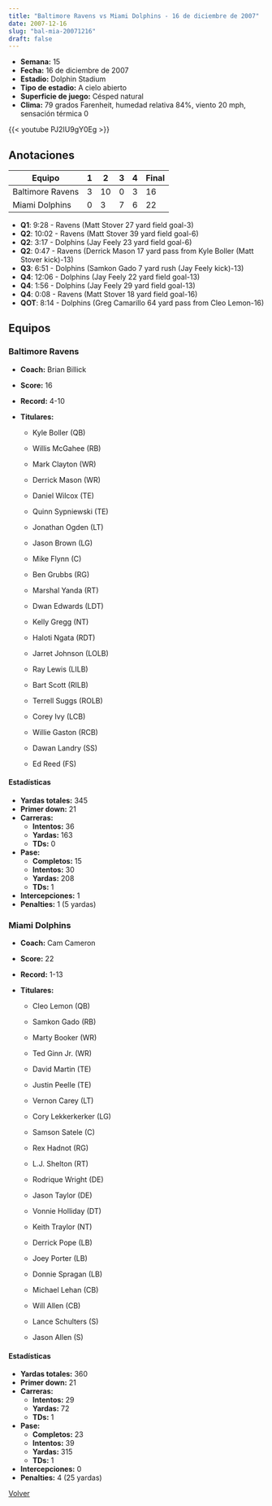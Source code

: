 ```yaml
---
title: "Baltimore Ravens vs Miami Dolphins - 16 de diciembre de 2007"
date: 2007-12-16
slug: "bal-mia-20071216"
draft: false
---
```


- **Semana:** 15
- **Fecha:** 16 de diciembre de 2007
- **Estadio:** Dolphin Stadium
- **Tipo de estadio:** A cielo abierto
- **Superficie de juego:** Césped natural
- **Clima:** 79 grados Farenheit, humedad relativa 84%, viento 20 mph, sensación térmica 0


{{< youtube PJ2IU9gY0Eg >}}


## Anotaciones
| Equipo | 1 | 2 | 3 | 4 | Final |
|--------|---|---|---|---|-------|
| Baltimore Ravens  | 3 | 10 | 0 | 3  | 16 |
| Miami Dolphins  | 0 | 3 | 7 | 6  | 22 |
- **Q1**: 9:28 - Ravens (Matt Stover 27 yard field goal-3)
- **Q2**: 10:02 - Ravens (Matt Stover 39 yard field goal-6)
- **Q2**: 3:17 - Dolphins (Jay Feely 23 yard field goal-6)
- **Q2**: 0:47 - Ravens (Derrick Mason 17 yard pass from Kyle Boller (Matt Stover kick)-13)
- **Q3**: 6:51 - Dolphins (Samkon Gado 7 yard rush (Jay Feely kick)-13)
- **Q4**: 12:06 - Dolphins (Jay Feely 22 yard field goal-13)
- **Q4**: 1:56 - Dolphins (Jay Feely 29 yard field goal-13)
- **Q4**: 0:08 - Ravens (Matt Stover 18 yard field goal-16)
- **QOT**: 8:14 - Dolphins (Greg Camarillo 64 yard pass from Cleo Lemon-16)


## Equipos


### Baltimore Ravens
* **Coach:** Brian Billick
* **Score:** 16
* **Record:** 4-10
* **Titulares:** 

  * Kyle Boller (QB) 

  * Willis McGahee (RB) 

  * Mark Clayton (WR) 

  * Derrick Mason (WR) 

  * Daniel Wilcox (TE) 

  * Quinn Sypniewski (TE) 

  * Jonathan Ogden (LT) 

  * Jason Brown (LG) 

  * Mike Flynn (C) 

  * Ben Grubbs (RG) 

  * Marshal Yanda (RT) 

  * Dwan Edwards (LDT) 

  * Kelly Gregg (NT) 

  * Haloti Ngata (RDT) 

  * Jarret Johnson (LOLB) 

  * Ray Lewis (LILB) 

  * Bart Scott (RILB) 

  * Terrell Suggs (ROLB) 

  * Corey Ivy (LCB) 

  * Willie Gaston (RCB) 

  * Dawan Landry (SS) 

  * Ed Reed (FS) 

#### Estadísticas
* **Yardas totales:** 345
* **Primer down:** 21
* **Carreras:**
  * **Intentos:** 36
  * **Yardas:** 163
  * **TDs:** 0
* **Pase:**
  * **Completos:** 15
  * **Intentos:** 30
  * **Yardas:** 208
  * **TDs:** 1
* **Intercepciones:** 1
* **Penalties:** 1 (5 yardas)

### Miami Dolphins
* **Coach:** Cam Cameron
* **Score:** 22
* **Record:** 1-13
* **Titulares:** 

  * Cleo Lemon (QB) 

  * Samkon Gado (RB) 

  * Marty Booker (WR) 

  * Ted Ginn Jr. (WR) 

  * David Martin (TE) 

  * Justin Peelle (TE) 

  * Vernon Carey (LT) 

  * Cory Lekkerkerker (LG) 

  * Samson Satele (C) 

  * Rex Hadnot (RG) 

  * L.J. Shelton (RT) 

  * Rodrique Wright (DE) 

  * Jason Taylor (DE) 

  * Vonnie Holliday (DT) 

  * Keith Traylor (NT) 

  * Derrick Pope (LB) 

  * Joey Porter (LB) 

  * Donnie Spragan (LB) 

  * Michael Lehan (CB) 

  * Will Allen (CB) 

  * Lance Schulters (S) 

  * Jason Allen (S) 

#### Estadísticas
* **Yardas totales:** 360
* **Primer down:** 21
* **Carreras:**
  * **Intentos:** 29
  * **Yardas:** 72
  * **TDs:** 1
* **Pase:**
  * **Completos:** 23
  * **Intentos:** 39
  * **Yardas:** 315
  * **TDs:** 1
* **Intercepciones:** 0
* **Penalties:** 4 (25 yardas)


[Volver](/historia/2007)
